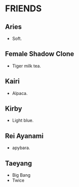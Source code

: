 # FRIENDS

## Aries

- Soft.

## Female Shadow Clone

- Tiger milk tea.

## Kairi

- Alpaca.

## Kirby

- Light blue.

## Rei Ayanami

- apybara.

## Taeyang

- Big Bang
- Twice